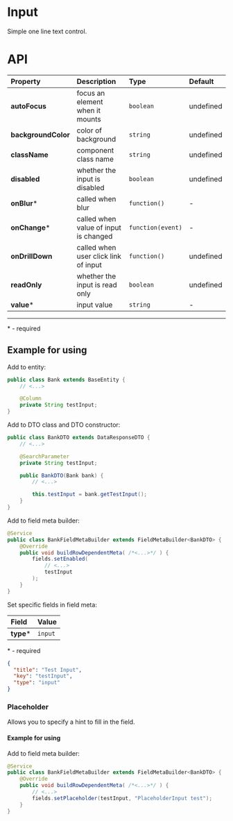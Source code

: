 # Input

Simple one line text control.

# API

| Property | Description  | Type | Default
|:---|:---|:---|:---|
| **autoFocus** | focus an element when it mounts | `boolean` | undefined |
| **backgroundColor** | color of background | `string` | undefined |
| **className** | component class name | `string` | undefined |
| **disabled** | whether the input is disabled | `boolean` | undefined |
| **onBlur*** | called when blur | `function()` | - |
| **onChange*** | called when value of input is changed | `function(event)` | - |
| **onDrillDown** | called when user click link of input | `function()` | undefined |
| **readOnly** | whether the input is read only | `boolean` | undefined |
| **value*** | input value | `string` | - |

---
\* - required

## Example for using

Add to entity:
```java
public class Bank extends BaseEntity {
    // <...>

    @Column
    private String testInput;
}
```

Add to DTO class and DTO constructor:
```java
public class BankDTO extends DataResponseDTO {
    // <...>

    @SearchParameter
    private String testInput;

    public BankDTO(Bank bank) {
        // <...>

        this.testInput = bank.getTestInput();
    }
}
```

Add to field meta builder:

```java
@Service
public class BankFieldMetaBuilder extends FieldMetaBuilder<BankDTO> {
    @Override
    public void buildRowDependentMeta( /*<...>*/ ) {
        fields.setEnabled(
            // <...>
            testInput
        );
    }
}
```

Set specific fields in field meta:

| Field | Value |
|:---|:---|
| **type*** | `input` |

\* - required

```json
{
  "title": "Test Input",
  "key": "testInput",
  "type": "input"
}
```

### Placeholder

Allows you to specify a hint to fill in the field.

#### Example for using

Add to field meta builder:

```java
@Service
public class BankFieldMetaBuilder extends FieldMetaBuilder<BankDTO> {
    @Override
    public void buildRowDependentMeta( /*<...>*/ ) {
        // <...>
        fields.setPlaceholder(testInput, "PlaceholderInput test");
    }
}
